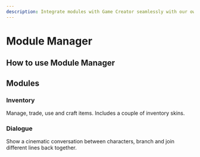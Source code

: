 ```yaml
---
description: Integrate modules with Game Creator seamlessly with our own package manager
---
```


# Module Manager

## How to use Module Manager



## Modules

### Inventory

Manage, trade, use and craft items. Includes a couple of inventory skins.

### Dialogue

Show a cinematic conversation between characters, branch and join different lines back together.




